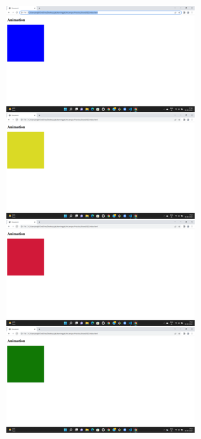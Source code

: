 <img src="output1.png" alt="output">
<img src="output2.png" alt="output">
<img src="output3.png" alt="output">
<img src="output4.png" alt="output">
<!-- <img src="output5.png" alt="output">
<img src="output6.png" alt="output">
<img src="output7.png" alt="output"> -->